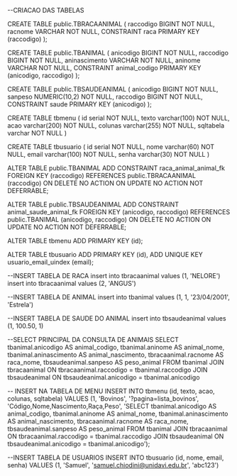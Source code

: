 --CRIACAO DAS TABELAS

CREATE TABLE public.TBRACAANIMAL (
                raccodigo BIGINT NOT NULL,
                racnome VARCHAR NOT NULL,
                CONSTRAINT raca PRIMARY KEY (raccodigo)
);


CREATE TABLE public.TBANIMAL (
                anicodigo BIGINT NOT NULL,
                raccodigo BIGINT NOT NULL,
                aninascimento VARCHAR NOT NULL,
                aninome VARCHAR NOT NULL,
                CONSTRAINT animal_codigo PRIMARY KEY (anicodigo, raccodigo)
);


CREATE TABLE public.TBSAUDEANIMAL (
                anicodigo BIGINT NOT NULL,
                sanpeso NUMERIC(10,2) NOT NULL,
                raccodigo BIGINT NOT NULL,
                CONSTRAINT saude PRIMARY KEY (anicodigo)
);

CREATE TABLE tbmenu (
  id serial NOT NULL,
  texto varchar(100) NOT NULL,
  acao varchar(200) NOT NULL,
  colunas varchar(255) NOT NULL,
  sqltabela varchar NOT NULL
) 

CREATE TABLE tbusuario (
  id serial NOT NULL,
  nome varchar(60) NOT NULL,
  email varchar(100) NOT NULL,
  senha varchar(30) NOT NULL
) 

ALTER TABLE public.TBANIMAL ADD CONSTRAINT raca_animal_animal_fk
FOREIGN KEY (raccodigo)
REFERENCES public.TBRACAANIMAL (raccodigo)
ON DELETE NO ACTION
ON UPDATE NO ACTION
NOT DEFERRABLE;

ALTER TABLE public.TBSAUDEANIMAL ADD CONSTRAINT animal_saude_animal_fk
FOREIGN KEY (anicodigo, raccodigo)
REFERENCES public.TBANIMAL (anicodigo, raccodigo)
ON DELETE NO ACTION
ON UPDATE NO ACTION
NOT DEFERRABLE;

ALTER TABLE tbmenu
ADD PRIMARY KEY (id);
  
ALTER TABLE tbusuario
ADD PRIMARY KEY (id),
ADD UNIQUE KEY usuario_email_uindex (email);



--INSERT TABELA DE RACA
insert into tbracaanimal values (1, 'NELORE')
insert into tbracaanimal values (2, 'ANGUS')


--INSERT TABELA DE ANIMAL
insert into tbanimal values (1, 1, '23/04/2001', 'Estrela')


--INSERT TABELA DE SAUDE DO ANIMAL
insert into tbsaudeanimal values (1, 100.50, 1)


--SELECT PRINCIPAL DA CONSULTA DE ANIMAIS
SELECT tbanimal.anicodigo AS animal_codigo,
	   tbanimal.aninome AS animal_nome,
	   tbanimal.aninascimento AS animal_nascimento,
	   tbracaanimal.racnome AS raca_nome,
	   tbsaudeanimal.sanpeso AS peso_animal
  FROM tbanimal
  JOIN tbracaanimal ON tbracaanimal.raccodigo = tbanimal.raccodigo
  JOIN tbsaudeanimal ON tbsaudeanimal.anicodigo = tbanimal.anicodigo

-- INSERT NA TABELA DE MENU
INSERT INTO tbmenu (id, texto, acao, colunas, sqltabela) VALUES
(1, 'Bovinos', '?pagina=lista_bovinos', 'Código,Nome,Nascimento,Raça,Peso', 'SELECT tbanimal.anicodigo AS animal_codigo,
	   															  					tbanimal.aninome AS animal_nome,
	   															  					tbanimal.aninascimento AS animal_nascimento,
	   															  					tbracaanimal.racnome AS raca_nome,
	   															  					tbsaudeanimal.sanpeso AS peso_animal
													         				   FROM tbanimal
													 	     				   JOIN tbracaanimal ON tbracaanimal.raccodigo = tbanimal.raccodigo
													  	     			       JOIN tbsaudeanimal ON tbsaudeanimal.anicodigo = tbanimal.anicodigo');


--INSERT TABELA DE USUARIOS
INSERT INTO tbusuario (id, nome, email, senha) VALUES (1, 'Samuel', 'samuel.chiodini@unidavi.edu.br', 'abc123')
